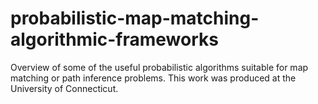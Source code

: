 # probabilistic-map-matching-algorithmic-frameworks
Overview of some of the useful probabilistic algorithms suitable for map matching or path inference problems. This work was produced at the University of Connecticut.
